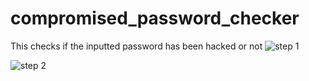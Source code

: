 # compromised_password_checker
This checks if the inputted password has been hacked or not
![step 1](https://user-images.githubusercontent.com/62721390/139567464-c0e76342-fd23-4a91-a67d-bbd909864839.jpg)


![step 2](https://user-images.githubusercontent.com/62721390/139567470-1acc45f4-5630-46f6-99bf-c7cc3f6897d5.jpg)
